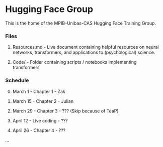 # Hugging Face Group

This is the home of the MPIB-Unibas-CAS Hugging Face Training Group. 

### Files

1. Resources.md - Live document containing helpful resources on neural networks, transformers, and applications to (psychological) science. 

2. Code/ - Folder containing scripts / notebooks implementing transformers  

### Schedule

0. March 1 - Chapter 1 - Zak

1. March 15 - Chapter 2 - Julian

2. March 29 - Chapter 3 - ??? (Skip because of TeaP)

3. April 12 - Live coding - ???

4. April 26 - Chapter 4 - ???

...
